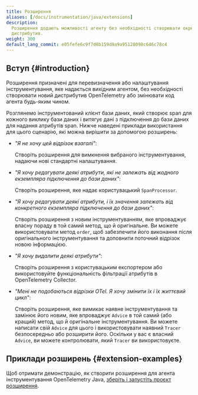 ```yaml
---
title: Розширення
aliases: [/docs/instrumentation/java/extensions]
description:
  Розширення додають можливості агенту без необхідності створювати окремий
  дистрибутив.
weight: 300
default_lang_commit: e05fefe6c9f7d8b159d9a9a95128098c646c78c4
---
```


## Вступ {#introduction}

Розширення призначені для перевизначення або налаштування інструментування, яке надається вихідним агентом, без необхідності створювати новий дистрибутив OpenTelemetry або змінювати код агента будь-яким чином.

Розглянемо інструментований клієнт бази даних, який створює span для кожного виклику бази даних і витягує дані з підключення до бази даних для надання атрибутів span. Нижче наведені приклади використання для цього сценарію, які можна вирішити за допомогою розширень:

- _"Я не хочу цей відрізок взагалі"_:

  Створіть розширення для вимкнення вибраного інструментування, надаючи нові стандартні налаштування.

- _"Я хочу редагувати деякі атрибути, які не залежать від жодного екземпляра підключення до бази даних"_:

  Створіть розширення, яке надає користувацький `SpanProcessor`.

- _"Я хочу редагувати деякі атрибути, і їх значення залежать від конкретного екземпляра підключення до бази даних"_:

  Створіть розширення з новим інструментуванням, яке впроваджує власну пораду в той самий метод, що й оригінальне. Ви можете використовувати метод `order`, щоб забезпечити його виконання після оригінального інструментування та доповнити поточний відрізок новою інформацією.

- _"Я хочу видалити деякі атрибути"_:

  Створіть розширення з користувацьким експортером або використовуйте функціональність фільтрації атрибутів в OpenTelemetry Collector.

- _"Мені не подобаються відрізки OTel. Я хочу змінити їх і їх життєвий цикл"_:

  Створіть розширення, яке вимикає наявне інструментування та замінює його новим, яке впроваджує `Advice` в той самий (або кращий) метод, що й оригінальне інструментування. Ви можете написати свій `Advice` для цього і використовувати наявний `Tracer` безпосередньо або розширити його. Оскільки у вас є власний `Advice`, ви можете контролювати, який `Tracer` ви використовуєте.

## Приклади розширень {#extension-examples}

Щоб отримати демонстрацію, як створити розширення для агента інструментування OpenTelemetry Java, [зберіть і запустіть проєкт розширення](https://github.com/open-telemetry/opentelemetry-java-instrumentation/tree/main/examples/extension).
